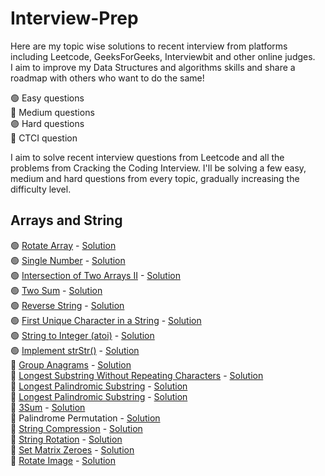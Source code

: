 # Interview-Prep

Here are my topic wise solutions to recent interview from platforms including Leetcode, GeeksForGeeks, Interviewbit and other online judges.
<br />
I aim to improve my Data Structures and algorithms skills and share a roadmap with others who want to do the same! 

🟢 Easy questions<br />
🔵 Medium questions<br />
🟣 Hard questions<br />
🔴 CTCI question<br />

I aim to solve recent interview questions from Leetcode and all the problems from Cracking the Coding Interview. I'll be solving a few easy, medium and hard questions from every topic, gradually increasing the difficulty level.<br />

## Arrays and String 
🟢 [Rotate Array](https://leetcode.com/explore/interview/card/top-interview-questions-easy/92/array/646/) - [Solution](https://github.com/snigdha920/Interview-Prep/blob/main/Rotate%20Array.cpp)<br />
🟢 [Single Number](https://leetcode.com/explore/interview/card/top-interview-questions-easy/92/array/549/) - [Solution](https://github.com/snigdha920/Interview-Prep/blob/main/Single%20Number.cpp)<br />
🟢 [Intersection of Two Arrays II](https://leetcode.com/explore/interview/card/top-interview-questions-easy/92/array/674/) - [Solution](https://github.com/snigdha920/Interview-Prep/blob/main/Intersection%20of%20Two%20Arrays%20II.cpp)<br />
🟢 [Two Sum](https://leetcode.com/explore/interview/card/top-interview-questions-easy/92/array/546/) - [Solution](https://github.com/snigdha920/Interview-Prep/blob/main/Two%20Sum.cpp)<br />
🟢 [Reverse String](https://leetcode.com/explore/interview/card/top-interview-questions-easy/127/strings/879/) - [Solution](https://github.com/snigdha920/Interview-Prep/blob/main/Reverse%20String.cpp)<br />
🟢 [First Unique Character in a String](https://leetcode.com/explore/interview/card/top-interview-questions-easy/127/strings/881/) - [Solution](https://github.com/snigdha920/Interview-Prep/blob/main/First%20Unique%20Character%20in%20a%20String.cpp)<br />
🟢 [String to Integer (atoi)](https://leetcode.com/explore/interview/card/top-interview-questions-easy/127/strings/884/) - [Solution](https://github.com/snigdha920/Interview-Prep/blob/main/String%20to%20Integer%20(atoi).cpp)<br />
🟢 [Implement strStr()](https://leetcode.com/explore/interview/card/top-interview-questions-easy/127/strings/885/) - [Solution](https://github.com/snigdha920/Interview-Prep/blob/main/Implement%20strStr().cpp)<br />
🔵 [Group Anagrams](https://leetcode.com/explore/interview/card/top-interview-questions-medium/103/array-and-strings/778/) - [Solution](https://github.com/snigdha920/Interview-Prep/blob/main/Group%20Anagrams.cpp)<br />
🔵 [Longest Substring Without Repeating Characters](https://leetcode.com/explore/interview/card/top-interview-questions-medium/103/array-and-strings/779/) - [Solution](https://github.com/snigdha920/Interview-Prep/blob/main/Longest%20Substring%20Without%20Repeating%20Characters.cpp)<br />
🔵 [Longest Palindromic Substring](https://leetcode.com/explore/interview/card/top-interview-questions-medium/103/array-and-strings/780/) - [Solution](https://github.com/snigdha920/Interview-Prep/blob/main/Longest%20Palindromic%20Substring.cpp)<br />
🔵 [Longest Palindromic Substring](https://leetcode.com/explore/interview/card/top-interview-questions-medium/103/array-and-strings/780/) - [Solution](https://github.com/snigdha920/Interview-Prep/blob/main/Longest%20Palindromic%20Substring.cpp)<br /> 
🔵 [3Sum](https://leetcode.com/explore/interview/card/top-interview-questions-medium/103/array-and-strings/776/) - [Solution](https://github.com/snigdha920/Interview-Prep/blob/main/3Sum.cpp)<br /> 
🔴 Palindrome Permutation - [Solution](https://github.com/snigdha920/Interview-Prep/blob/main/Palindrome%20Permutation.cpp)<br />
🔴 [String Compression](https://leetcode.com/problems/string-compression) - [Solution](https://github.com/snigdha920/Interview-Prep/blob/main/String%20Compression.cpp)<br />
🔴 [String Rotation](https://leetcode.com/problems/rotate-string/) - [Solution](https://github.com/snigdha920/Interview-Prep/blob/main/String%20Rotation.cpp)<br />
🔴 [Set Matrix Zeroes](https://leetcode.com/problems/set-matrix-zeroes/) - [Solution](https://github.com/snigdha920/Interview-Prep/blob/main/Set%20Matrix%20Zeroes.cpp)<br />
🔴 [Rotate Image](https://leetcode.com/problems/rotate-image/) - [Solution](https://github.com/snigdha920/Interview-Prep/blob/main/Rotate%20Image.cpp)
